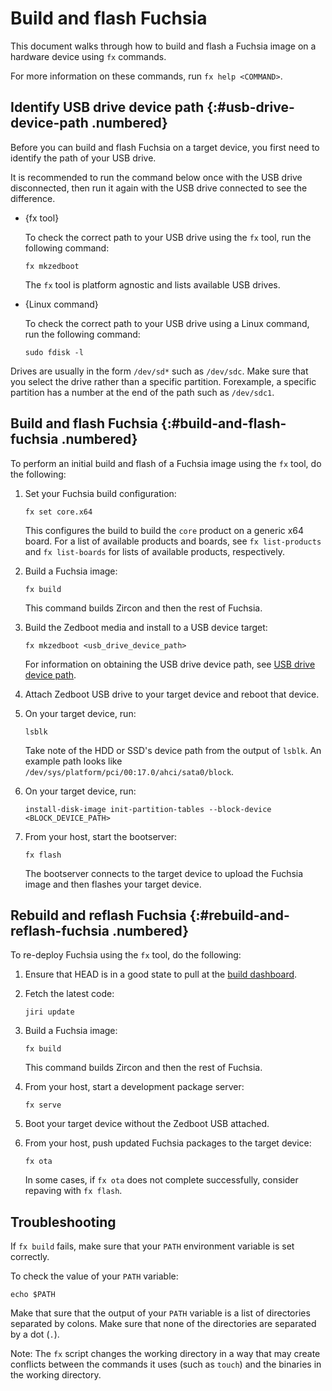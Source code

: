 # Build and flash Fuchsia

This document walks through how to build and flash a Fuchsia image
on a hardware device using `fx` commands.

For more information on these commands, run `fx help <COMMAND>`.

## Identify USB drive device path {:#usb-drive-device-path .numbered}

Before you can build and flash Fuchsia on a target device, you first
need to identify the path of your USB drive.

It is recommended to run the command below once with the USB drive
disconnected, then run it again with the USB drive connected to see
the difference.

* {fx tool}

  To check the correct path to your USB drive using the `fx` tool,
  run the following command:

  ```posix-terminal
  fx mkzedboot
  ```

  The `fx` tool is platform agnostic and lists available USB drives.

* {Linux command}

  To check the correct path to your USB drive using a Linux command,
  run the following command:

  ```posix-terminal
  sudo fdisk -l
  ```

Drives are usually in the form `/dev/sd*` such as `/dev/sdc`. Make sure
that you select the drive rather than a specific partition. Forexample,
a specific partition has a number at the end of the path such as
`/dev/sdc1`.

## Build and flash Fuchsia {:#build-and-flash-fuchsia .numbered}

To perform an initial build and flash of a Fuchsia image using the `fx`
tool, do the following:

1.  Set your Fuchsia build configuration:

    ```posix-terminal
    fx set core.x64
    ```

    This configures the build to build the `core` product on a generic x64
    board. For a list of available products and boards, see `fx list-products`
    and `fx list-boards` for lists of available products, respectively.

1.  Build a Fuchsia image:

    ```posix-terminal
    fx build
    ```

    This command builds Zircon and then the rest of Fuchsia.

1.  Build the Zedboot media and install to a USB device target:

    ```posix-terminal
    fx mkzedboot <usb_drive_device_path>
    ```

    For information on obtaining the USB drive device path, see
    [USB drive device path](#usb-drive-device-path).

1.  Attach Zedboot USB drive to your target device and reboot that device.

1.  On your target device, run:

    ```posix-terminal
    lsblk
    ```

    Take note of the HDD or SSD's device path from the output of `lsblk`. An
    example path looks like `/dev/sys/platform/pci/00:17.0/ahci/sata0/block`.

1.  On your target device, run:

    ```posix-terminal
    install-disk-image init-partition-tables --block-device <BLOCK_DEVICE_PATH>
    ```

1.  From your host, start the bootserver:

    ```posix-terminal
    fx flash
    ```

    The bootserver connects to the target device to upload the Fuchsia
    image and then flashes your target device.

## Rebuild and reflash Fuchsia {:#rebuild-and-reflash-fuchsia .numbered}

To re-deploy Fuchsia using the `fx` tool, do the following:

1.  Ensure that HEAD is in a good state to pull at the
    [build dashboard](https://luci-milo.appspot.com/p/fuchsia).
1.  Fetch the latest code:

    ```posix-terminal
    jiri update
    ```

1.  Build a Fuchsia image:

    ```posix-terminal
    fx build
    ```

    This command builds Zircon and then the rest of Fuchsia.

1.  From your host, start a development package server:

    ```posix-terminal
    fx serve
    ```

1.  Boot your target device without the Zedboot USB attached.

1.  From your host, push updated Fuchsia packages to the target device:

    ```posix-terminal
    fx ota
    ```

    In some cases, if `fx ota` does not complete successfully, consider repaving
    with `fx flash`.

## Troubleshooting

If `fx build` fails, make sure that your `PATH` environment variable is set
correctly.

To check the value of your `PATH` variable:

```posix-terminal
echo $PATH
```

Make that sure that the output of your `PATH` variable is a list of
directories separated by colons. Make sure that none of the directories are
separated by a dot (`.`).

Note: The `fx` script changes the working directory in a way that may create
conflicts between the commands it uses (such as `touch`) and the binaries in
the working directory.

